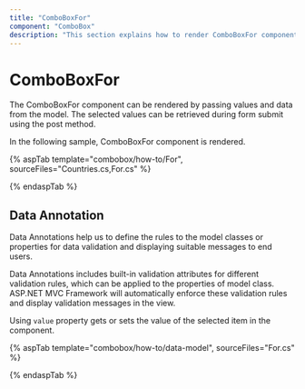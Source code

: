 ```yaml
---
title: "ComboBoxFor"
component: "ComboBox"
description: "This section explains how to render ComboBoxFor component."
---
```


# ComboBoxFor

The ComboBoxFor component can be rendered by passing values and data from the model. The selected values can be retrieved during form submit using the post method.

In the following sample, ComboBoxFor component is rendered.

{% aspTab template="combobox/how-to/For", sourceFiles="Countries.cs,For.cs" %}

{% endaspTab %}

## Data Annotation

Data Annotations help us to define the rules to the model classes or properties for data validation and displaying suitable messages to end users.

Data Annotations includes built-in validation attributes for different validation rules, which can be applied to the properties of model class. ASP.NET MVC Framework will automatically enforce these validation rules and display validation messages in the view.

Using `value` property gets or sets the value of the selected item in the component.

{% aspTab template="combobox/how-to/data-model", sourceFiles="For.cs" %}

{% endaspTab %}
